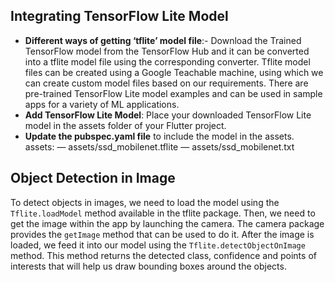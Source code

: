 ## Integrating TensorFlow Lite Model
- **Different ways of getting ‘tflite’ model file**:- Download the Trained TensorFlow model from the TensorFlow Hub and it can be converted into a tflite model file using the corresponding converter.
Tflite model files can be created using a Google Teachable machine, using which we can create custom model files based on our requirements.
There are pre-trained TensorFlow Lite model examples and can be used in sample apps for a variety of ML applications.<br />
- **Add TensorFlow Lite Model**: Place your downloaded TensorFlow Lite model in the assets folder of your Flutter project.<br />
- **Update the pubspec.yaml file** to include the model in the assets.
  assets:
   — assets/ssd_mobilenet.tflite 
   — assets/ssd_mobilenet.txt

## Object Detection in Image
To detect objects in images, we need to load the model using the `Tflite.loadModel` method available in the tflite package. Then, we need to get the image within the app by launching the camera. The camera package provides the `getImage` method that can be used to do it.
After the image is loaded, we feed it into our model using the `Tflite.detectObjectOnImage` method. This method returns the detected class, confidence and points of interests that will help us draw bounding boxes around the objects.
